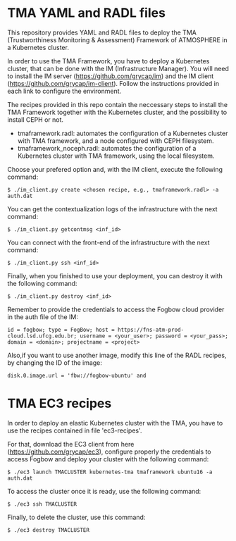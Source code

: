 # TMA YAML and RADL files
This repository provides YAML and RADL files to deploy the TMA (Trustworthiness Monitoring & Assessment) Framework of ATMOSPHERE in a Kubernetes cluster.

In order to use the TMA Framework, you have to deploy a Kubernetes cluster, that can be done with the IM (Infrastructure Manager). You will need to install the IM server (https://github.com/grycap/im) and the IM client (https://github.com/grycap/im-client). Follow the instructions provided in each link to configure the environment.

The recipes provided in this repo contain the neccessary steps to install the TMA Framework together with the Kubernetes cluster, and the possibility to install CEPH or not.

 - tmaframework.radl: automates the configuration of a Kubernetes cluster with TMA framework, and a node configured with CEPH filesystem.
 - tmaframework_noceph.radl: automates the configuration of a Kubernetes cluster with TMA framework, using the local filesystem.

Choose your prefered option and, with the IM client, execute the following command:
```
$ ./im_client.py create <chosen recipe, e.g., tmaframework.radl> -a auth.dat
```
You can get the contextualization logs of the infrastructure with the next command:
```
$ ./im_client.py getcontmsg <inf_id>
```
You can connect with the front-end of the infrastructure with the next command:
```
$ ./im_client.py ssh <inf_id>
```
Finally, when you finished to use your deployment, you can destroy it with the following command:
```
$ ./im_client.py destroy <inf_id>
```
Remember to provide the credentials to access the Fogbow cloud provider in the auth file of the IM:
```
id = fogbow; type = FogBow; host = https://fns-atm-prod-cloud.lsd.ufcg.edu.br; username = <your_user>; password = <your_pass>; domain = <domain>; projectname = <project>
```

Also,if you want to use another image, modify this line of the RADL recipes, by changing the ID of the image:
```
disk.0.image.url = 'fbw://fogbow-ubuntu' and
```

# TMA EC3 recipes
In order to deploy an elastic Kubernetes cluster with the TMA, you have to use the recipes contained in file 'ec3-recipes'.
 
For that, download the EC3 client from here (https://github.com/grycap/ec3), configure properly the credentials to access Fogbow and deploy your cluster with the following command:
 
```
$ ./ec3 launch TMACLUSTER kubernetes-tma tmaframework ubuntu16 -a auth.dat
```
To access the cluster once it is ready, use the following command:
```
$ ./ec3 ssh TMACLUSTER
```
Finally, to delete the cluster, use this command:
```
$ ./ec3 destroy TMACLUSTER
```
